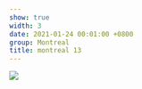 ```yaml
---
show: true
width: 3
date: 2021-01-24 00:01:00 +0800
group: Montreal
title: montreal 13
---
```

<div>
<a href="/assets/images/photos/montreal/DSC00302.jpg" target="_blank">
    <img data-src="/assets/images/photos/montreal/DSC00302.jpg" class="lazy w-100 rounded-xl" src="{{ '/assets/images/empty_300x200.png' | relative_url }}">
</a>
</div>
